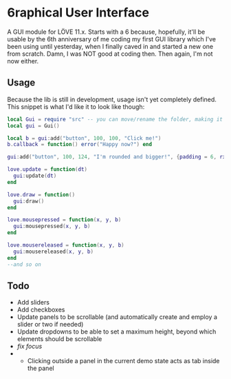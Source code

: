 # 6raphical User Interface
A GUI module for LÖVE 11.x. Starts with a 6 because, hopefully, it'll be usable by the 6th anniversary of me coding my first GUI library which I've been using until yesterday, when I finally caved in and started a new one from scratch. Damn, I was NOT good at coding then. Then again, I'm not now either.

## Usage
Because the lib is still in development, usage isn't yet completely defined. This snippet is what I'd like it to look like though:
```lua
local Gui = require "src" -- you can move/rename the folder, making it require "lib.gui" for example
local gui = Gui()

local b = gui:add("button", 100, 100, "Click me!")
b.callback = function() error("Happy now?") end

gui:add("button", 100, 124, "I'm rounded and bigger!", {padding = 6, rx = 4, ry = 4}).callback = function() error("Why'd you click me you doomed us all") end

love.update = function(dt)
  gui:update(dt)
end

love.draw = function()
  gui:draw()
end

love.mousepressed = function(x, y, b)
  gui:mousepressed(x, y, b)
end

love.mousereleased = function(x, y, b)
  gui:mousereleased(x, y, b)
end
--and so on
```

## Todo
* Add sliders
* Add checkboxes
* Update panels to be scrollable (and automatically create and employ a slider or two if needed)
* Update dropdowns to be able to set a maximum height, beyond which elements should be scrollable
* _fix focus_
* * Clicking outside a panel in the current demo state acts as tab inside the panel